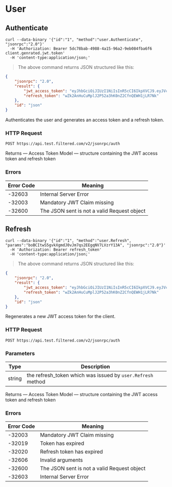 # User

## Authenticate

```shell
curl --data-binary '{"id":"1", "method":"user.Authenticate", "jsonrpc":"2.0"}'
  -H 'Authorization: Bearer 5dc78bab-4988-4a15-96a2-9eb084fba6f6 client.genrated.jwt.token'
  -H 'content-type:application/json;'
```

> The above command returns JSON structured like this:

```json
{
	"jsonrpc": "2.0",
	"result": {
		"jwt_access_token": "eyJhbGciOiJIUzI1NiIsInR5cCI6IkpXVCJ9.eyJVc2VySUQiOiJiYmJuN2x2YXRhYWcwMjZpdjJtZyIsIk9yZ0lEIjoiZmlsdGVyZWQiLCJHcm91cElEIjoiZmlsdGVyZWQtZ2xvYmFsZmlsdGVyIn0.e7A_2EQLwS3v7dOVTq0I5afjnmSWYfqmBngFOlRsaJI",
		"refresh_token": "wZk2AnHuCuMplJ2P52a3hK0nZ2CfnQEWH1jLR7Nk"
	},
	"id": "json"
}
```

Authenticates the user and generates an access token and a refresh token.

### HTTP Request

`POST https://api.test.filtered.com/v2/jsonrpc/auth`

<aside class="success">
Returns — Access Token Model — structure containing the JWT access token and refresh token
</aside>

### Errors

Error Code | Meaning
---------- | -------
-32603 | Internal Server Error
-32003 | Mandatory JWT Claim missing
-32600 | The JSON sent is not a valid Request object

## Refresh

```shell
curl --data-binary '{"id":"1", "method":"user.Refresh", "params":"boBCItwS5gvkXgmdJ0vJm7qs2EEgqNV7LVzrY13A", "jsonrpc":"2.0"}'
  -H 'Authorization: Bearer refresh_token'
  -H 'content-type:application/json;'
```

> The above command returns JSON structured like this:

```json
{
	"jsonrpc": "2.0",
	"result": {
		"jwt_access_token": "eyJhbGciOiJIUzI1NiIsInR5cCI6IkpXVCJ9.eyJVc2VySUQiOiJiYmJuN2x2YXRhYWcwMjZpdjJtZyIsIk9yZ0lEIjoiZmlsdGVyZWQiLCJHcm91cElEIjoiZmlsdGVyZWQtZ2xvYmFsZmlsdGVyIn0.e7A_2EQLwS3v7dOVTq0I5afjnmSWYfqmBngFOlRsaJI",
		"refresh_token": "wZk2AnHuCuMplJ2P52a3hK0nZ2CfnQEWH1jLR7Nk"
	},
	"id": "json"
}
```

Regenerates a new JWT access token for the client.

### HTTP Request

`POST https://api.test.filtered.com/v2/jsonrpc/auth`

### Parameters

Type | Description
------- | -----------
 string | the refresh_token which was issued by `user.Refresh` method

<aside class="success">
Returns — Access Token Model — structure containing the JWT access token and refresh token
</aside>

### Errors

Error Code | Meaning
---------- | -------
-32003 | Mandatory JWT Claim missing
-32019 | Token has expired
-32020 | Refresh token has expired
-32606 | Invalid arguments
-32600 | The JSON sent is not a valid Request object
-32603 | Internal Server Error

